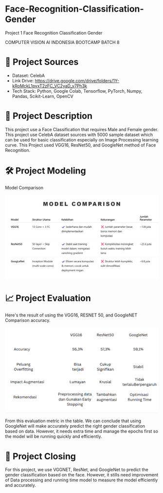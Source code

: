 # Face-Recognition-Classification-Gender
Project 1 Face Recognition Classification Gender

COMPUTER VISION AI INDONESIA BOOTCAMP BATCH 8

# 📂 Project Sources
     
- Dataset: CelebA
- Link Drive: https://drive.google.com/drive/folders/1Y-kRoMckL1pvxT2zFC_VC2yaD_v7Ph3k
- Tech Stack: Python, Google Colab, Tensorflow, PyTorch, Numpy, Pandas, Scikit-Learn, OpenCV

# 🧪 Project Description 
     
This project use a Face Classification that requires Male and Female gender. This project use CelebA dataset sources with 5000 sample dataset which can be used for basic classification especially on Image Processing learning curve. This Project used VGG16, ResNet50, and GoogleNet method of Face Recognition.  

# 🛠 Project Modeling 

Model Comparison 

![Model Comparison](https://github.com/StevenKiryusuke/Face-Recognition-Classification-Gender/blob/03d2ccc1f504e6f29db992dfe13dd168e794567b/Dataset/Model%20Comparison.png)


# 📈 Project Evaluation 

Here's the result of using the VGG16, RESNET 50, and GoogleNET Comparison accuracy. 

![Model Evaluation](https://github.com/StevenKiryusuke/Face-Recognition-Classification-Gender/blob/587a79cf6967744c5124673822bbd9e0e4dfb994/Dataset/Model%20Evaluation.png)

From this evaluation metric in the table. We can conclude that using GoogleNet will make accurately predict the right gender classification based on data. However, it needs extra time and manage the epochs first so the model will be running quickly and efficiently. 

# 📝 Project Closing

For this project, we use VGGNET, ResNet, and GoogleNet to predict the gender classification based on the face. However, it stills need improvement of Data processing and running time model to measure the model efficiently and accurately. 

